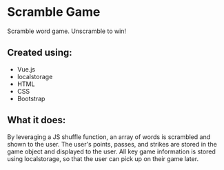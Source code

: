 # Scramble Game
Scramble word game. Unscramble to win!

## Created using: 
* Vue.js
* localstorage
* HTML
* CSS
* Bootstrap

## What it does:
By leveraging a JS shuffle function, an array of words is scrambled and shown to the user. The user's points, passes, and strikes are stored in the game object and displayed to the user. All key game information is stored using localstorage, so that the user can pick up on their game later. 
